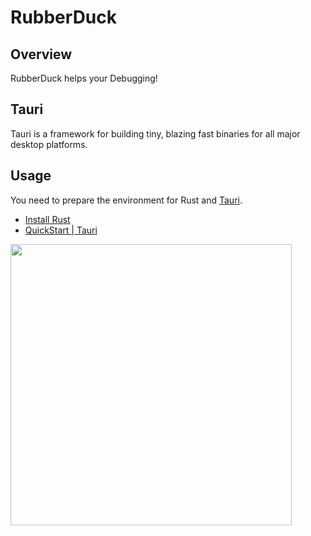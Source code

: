# RubberDuck

## Overview
RubberDuck helps your Debugging!

## Tauri
Tauri is a framework for building tiny, blazing fast binaries for all major desktop platforms.

## Usage
You need to prepare the environment for Rust and [Tauri](https://tauri.app).

- [Install Rust](https://www.rust-lang.org/tools/install)
- [QuickStart | Tauri](https://v2.tauri.app/start/)


<image src="https://github.com/imkoga002/rs-rubberduck/blob/master/src/assets/rubberduck1.png" width=450px>
